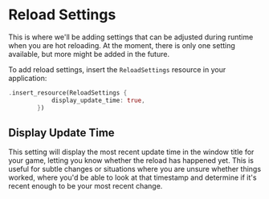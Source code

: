 # Reload Settings

This is where we'll be adding settings that can be adjusted during runtime when you are hot reloading. At the moment, there is only one setting available, but more might be added in the future.

To add reload settings, insert the `ReloadSettings` resource in your application:

```rust
.insert_resource(ReloadSettings {
            display_update_time: true,
        })
```

## Display Update Time

This setting will display the most recent update time in the window title for your game, letting you know whether the reload has happened yet. This is useful for subtle changes or situations where you are unsure whether things worked, where you'd be able to look at that timestamp and determine if it's recent enough to be your most recent change.
